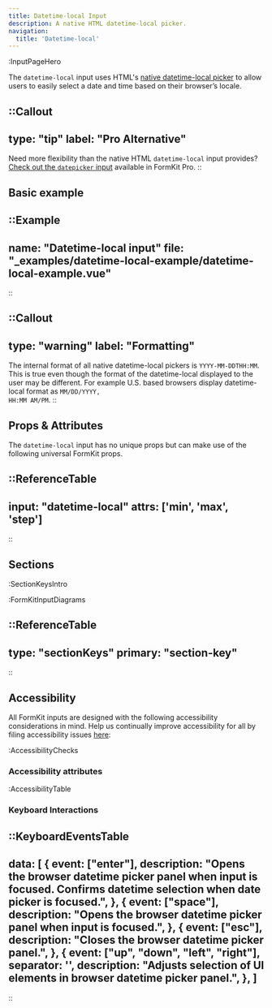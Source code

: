 ```yaml
---
title: Datetime-local Input
description: A native HTML datetime-local picker.
navigation:
  title: 'Datetime-local'
---
```


:InputPageHero

The `datetime-local` input uses HTML's [native datetime-local picker](https://developer.mozilla.org/en-US/docs/Web/HTML/Element/input/datetime-local) to allow users to easily select a date and time based on their browser’s locale.

::Callout
---
type: "tip"
label: "Pro Alternative"
---
Need more flexibility than the native HTML `datetime-local` input provides? <a href="/inputs/datepicker">Check out the `datepicker` input</a> available in FormKit Pro.
::

## Basic example

::Example
---
  name: "Datetime-local input"
  file: "_examples/datetime-local-example/datetime-local-example.vue"
---
::

::Callout
---
type: "warning"
label: "Formatting"
---
The internal format of all native datetime-local pickers is <code>YYYY-MM-DDTHH:MM</code>. This is true even though the format of the datetime-local displayed to the user may be different. For example U.S. based browsers display datetime-local format as <code>MM/DD/YYYY, HH:MM AM/PM</code>.
::

## Props & Attributes

The `datetime-local` input has no unique props but can make use of the following universal FormKit props.

::ReferenceTable
---
input: "datetime-local" 
attrs: ['min', 'max', 'step']
---
::

## Sections

:SectionKeysIntro

:FormKitInputDiagrams

::ReferenceTable
---
type: "sectionKeys"
primary: "section-key"
---
::

## Accessibility

All FormKit inputs are designed with the following accessibility considerations in mind. Help us continually improve accessibility for all by filing accessibility issues [here](https://github.com/formkit/formkit/issues/new?assignees=&labels=%F0%9F%90%9B+bug-report%2C%E2%9B%91+Needs+triage&projects=&template=bug-report.yml): 

:AccessibilityChecks

### Accessibility attributes

:AccessibilityTable

### Keyboard Interactions

::KeyboardEventsTable
---
data: [
  {
    event: ["enter"],
    description: "Opens the browser datetime picker panel when input is focused. Confirms datetime selection when date picker is focused.",
  },
  {
    event: ["space"],
    description: "Opens the browser datetime picker panel when input is focused.",
  },
  {
    event: ["esc"],
    description: "Closes the browser datetime picker panel.",
  },
  {
    event: ["up", "down", "left", "right"],
    separator: '',
    description: "Adjusts selection of UI elements in browser datetime picker panel.",
  },
]
---
::